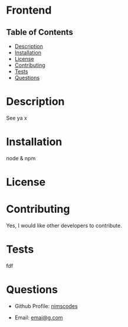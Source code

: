 # Frontend

## Table of Contents

- [Description](#description)
- [Installation](#installation)
- [License](#license)
- [Contributing](#contributing)
- [Tests](#test)
- [Questions](#questions)


# Description

See ya x




# Installation

node & npm






# License






# Contributing

Yes, I would like other developers to contribute.




# Tests

fdf




# Questions

- Github Profile: [nimscodes]()

- Email: emai@g.com
